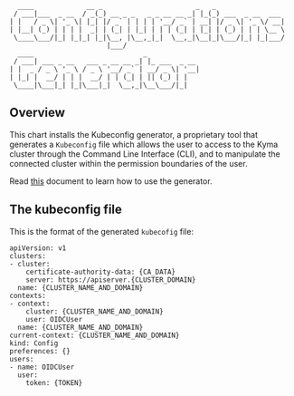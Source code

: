 ```
  ____             __ _                       _   _
 / ___|___  _ __  / _(_) __ _ _   _ _ __ __ _| |_(_) ___  _ __  ___
| |   / _ \| '_ \| |_| |/ _` | | | | '__/ _` | __| |/ _ \| '_ \/ __|
| |__| (_) | | | |  _| | (_| | |_| | | | (_| | |_| | (_) | | | \__ \
 \____\___/|_| |_|_| |_|\__, |\__,_|_|  \__,_|\__|_|\___/|_| |_|___/
                        |___/
  ____                           _
 / ___| ___ _ __   ___ _ __ __ _| |_ ___  _ __
| |  _ / _ \ '_ \ / _ \ '__/ _` | __/ _ \| '__|
| |_| |  __/ | | |  __/ | | (_| | || (_) | |
 \____|\___|_| |_|\___|_|  \__,_|\__\___/|_|

```

## Overview

This chart installs the Kubeconfig generator, a proprietary tool that generates a `Kubeconfig` file which allows the user to access to the Kyma cluster through the Command Line Interface (CLI), and to manipulate the connected cluster within the permission boundaries of the user.

Read [this](../../../../docs/authorization-and-authentication/docs/004-details-kubecofig-generator.md) document to learn how to use the generator.

## The kubeconfig file

This is the format of the generated `kubecofig` file:

```
apiVersion: v1
clusters:
- cluster:
    certificate-authority-data: {CA_DATA}
    server: https://apiserver.{CLUSTER_DOMAIN}
  name: {CLUSTER_NAME_AND_DOMAIN}
contexts:
- context:
    cluster: {CLUSTER_NAME_AND_DOMAIN}
    user: OIDCUser
  name: {CLUSTER_NAME_AND_DOMAIN}
current-context: {CLUSTER_NAME_AND_DOMAIN}
kind: Config
preferences: {}
users:
- name: OIDCUser
  user:
    token: {TOKEN}
```

